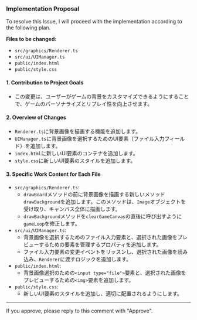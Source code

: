 ### Implementation Proposal

To resolve this Issue, I will proceed with the implementation according to the following plan.

**Files to be changed:**
- `src/graphics/Renderer.ts`
- `src/ui/UIManager.ts`
- `public/index.html`
- `public/style.css`

#### 1. **Contribution to Project Goals**
- この変更は、ユーザーがゲームの背景をカスタマイズできるようにすることで、ゲームのパーソナライズとリプレイ性を向上させます。

#### 2. **Overview of Changes**
- `Renderer.ts`に背景画像を描画する機能を追加します。
- `UIManager.ts`に背景画像を選択するためのUI要素（ファイル入力フィールド）を追加します。
- `index.html`に新しいUI要素のコンテナを追加します。
- `style.css`に新しいUI要素のスタイルを追加します。

#### 3. **Specific Work Content for Each File**
- `src/graphics/Renderer.ts`:
    - `drawBoard`メソッドの前に背景画像を描画する新しいメソッド`drawBackground`を追加します。このメソッドは、`Image`オブジェクトを受け取り、キャンバス全体に描画します。
    - `drawBackground`メソッドを`clearGameCanvas`の直後に呼び出すように`gameLoop`を修正します。
- `src/ui/UIManager.ts`:
    - 背景画像を選択するためのファイル入力要素と、選択された画像をプレビューするための要素を管理するプロパティを追加します。
    - ファイル入力要素の変更イベントをリッスンし、選択された画像を読み込み、`Renderer`に渡すロジックを追加します。
- `public/index.html`:
    - 背景画像選択のための`<input type="file">`要素と、選択された画像をプレビューするための`<img>`要素を追加します。
- `public/style.css`:
    - 新しいUI要素のスタイルを追加し、適切に配置されるようにします。

---
If you approve, please reply to this comment with "Approve".
